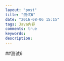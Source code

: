 ```yaml
---
layout: "post"
title: "测试6"
date: "2016-08-06 15:15"
tags: Java内存
comments: true
keywords:
description:
---
```


##测试6
